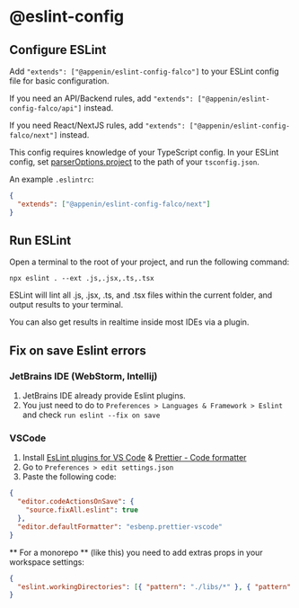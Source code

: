 # @eslint-config

## Configure ESLint

Add `"extends": ["@appenin/eslint-config-falco"]` to your ESLint config file for basic configuration.

If you need an API/Backend rules, add `"extends": ["@appenin/eslint-config-falco/api"]` instead.

If you need React/NextJS rules, add `"extends": ["@appenin/eslint-config-falco/next"]` instead.

This config requires knowledge of your TypeScript config.
In your ESLint config, set [parserOptions.project](https://github.com/typescript-eslint/typescript-eslint/tree/master/packages/parser#parseroptionsproject) to the path of your `tsconfig.json`.

An example `.eslintrc`:

```json
{
  "extends": ["@appenin/eslint-config-falco/next"]
}
```

## Run ESLint

Open a terminal to the root of your project, and run the following command:

```
npx eslint . --ext .js,.jsx,.ts,.tsx
```

ESLint will lint all .js, .jsx, .ts, and .tsx files within the current folder, and output results to your terminal.

You can also get results in realtime inside most IDEs via a plugin.

## Fix on save Eslint errors

### JetBrains IDE (WebStorm, Intellij)

1. JetBrains IDE already provide Eslint plugins.
2. You just need to do to `Preferences > Languages & Framework > Eslint`
   and check `run eslint --fix on save`

### VSCode

1. Install [EsLint plugins for VS Code](https://marketplace.visualstudio.com/items?itemName=dbaeumer.vscode-eslint) & [Prettier - Code formatter](https://marketplace.visualstudio.com/items?itemName=esbenp.prettier-vscode)
2. Go to `Preferences > edit settings.json`
3. Paste the following code:

```json
{
  "editor.codeActionsOnSave": {
    "source.fixAll.eslint": true
  },
  "editor.defaultFormatter": "esbenp.prettier-vscode"
}
```

** For a monorepo ** (like this) you need to add extras props in your workspace settings:

```json
{
  "eslint.workingDirectories": [{ "pattern": "./libs/*" }, { "pattern": "./packages/*" }]
}
```
